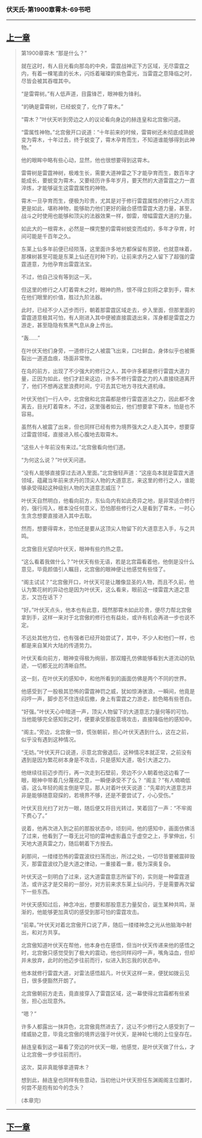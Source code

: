 ### 伏天氏-第1900章霄木-69书吧

--------
[上一章](./014e3c68b311fbfa0240b6f16e300c8e.md)
--------


>
>
>
>第1900章霄木
>“那是什么？”
>
>就在这时，有人目光看向那岛的中央，雷霆战神正下方区域，无尽雷霆之内，有着一棵笔直的长木，闪烁着璀璨的紫色雷光，当雷霆之意降临之时，尽皆会被其吞噬其中。
>
>“是雷霄树。”有人低声道，目露锋芒，眼神极为锋利。
>
>“的确是雷霄树，已经蜕变了，化作了霄木。”
>
>“霄木？”叶伏天听到旁边之人的议论看向身边的赫连皇和北宫傲问道。
>
>“雷属性神物。”北宫傲开口说道：“十年前来的时候，雷霄树还未彻底成熟蜕变为霄木，十年过去，终于蜕变了，霄木孕育而生，不知道谁能够得到此神物。”
>
>他的眼眸中略有些心动，显然，他也很想要得到这霄木。
>
>雷霄树是雷霆神树，极难生长，需要大道神雷之下才能孕育而生，数百年才能成长，要蜕变为霄木，又要经历许多年岁月，要天然的大道雷霆之力一直淬炼，才能够诞生这雷霆属性的神物。
>
>霄木一旦孕育而生，便极为珍贵，尤其是对于修行雷霆属性的修行之人而言更是如此，堪称神物，能够助力他们更好的融合感悟雷霆大道力量，甚至，战斗之时使用也能够和顶尖的法器效果一样，御雷，增幅雷霆大道的力量。
>
>如此大的一根霄木，必然是一棵完整的雷霄树蜕变而成的，多年才孕育，时间可能是千百年之久。
>
>东莱上仙多年前便已经陨落，这里面许多地方都保留有原貌，也就意味着，那棵树甚至可能是东莱上仙还在时种下的，让前来求丹之人留下了超强的雷霆道意，为他孕育出雷霆法宝。
>
>不过，他自己没有等到这一天。
>
>但这里的修行之人盯着霄木之时，眼神灼热，恨不得立刻将之拿到手，霄木在他们眼里的价值，胜过九阶法器。
>
>此时，已经不少人迈步而行，朝着那雷霆区域走去，步入里面，但那里面的雷霆道意极其可怕，有人刚进入其中便被直接震退出来，浑身都是雷霆之力游走，甚至隐隐有焦黑气息从身上传出。
>
>“轰……”
>
>在叶伏天他们身旁，一道修行之人被震飞出来，口吐鲜血，身体似乎也被撕裂出一道道血痕，场面非常惨。
>
>在岛的前方，出现了不少强大的修行之人，其中许多都是修行雷霆大道力量，正因为如此，他们才赶来这边，许多不修行雷霆之力的人直接绕道离开了，他们不想再这里浪费时间，宁可去其它地方寻找大道机缘。
>
>叶伏天他们一行人中，北宫傲和北宫霜都是修行雷霆道法之力，因此都不舍离去，目光盯着霄木，不过，这里强者如云，他们想要拿下霄木，怕是也不容易。
>
>虽然有人被震了出来，但也同样已经有修为境界强大之人走入其中，想要穿过雷霆领域，直接进入核心腹地去取霄木。
>
>“这些人十年前没有来过。”北宫傲看向他们道。
>
>“为何这么说？”叶伏天问道。
>
>“没有人能够直接穿过去进入里面。”北宫傲轻声道：“这座岛本就是雷霆大道领域，蕴藏当年前来求丹的顶尖人物的大道意志，来这里的修行之人，谁能够承受得起这种级别人物的大道意志威压？”
>
>叶伏天自然明白，他看向前方，东仙岛内有如此奇异之地，是非常适合修行的，强行闯入，根本没任何意义，恐怕那些修行之人是看到了霄木，一时心生贪念想要直接进入其中去取。
>
>然而，想要得霄木，恐怕还是要从这顶尖人物留下的大道意志入手，与之共鸣。
>
>北宫傲目光望向叶伏天，眼神有些灼热之意。
>
>“这么看着我做什么？”叶伏天有些无语，若是北宫霜看着他，他倒是没什么意见，毕竟颜值引人瞩目，北宫傲的眼神便让他感觉有些怪了。
>
>“阁主试试？”北宫傲开口，叶伏天可是让雕像显圣的人物，而且不久前，他认为繁花树的异动也是因为叶伏天，这么看来，眼前这一缕雷霆大道之意志，又岂在话下？
>
>“好。”叶伏天点头，他本也有此意，既然那霄木如此珍贵，便尽力帮北宫傲拿到手，这样一来对于北宫傲的修行也有益处，或许有机会再进一步也说不定。
>
>不远处其他方位，也有强者已经开始尝试了，其中，不少人和他们一样，也都是来自某片大陆的传道势力。
>
>叶伏天看向前方，眼神变得极为绚丽，那双瞳孔仿佛能够看到大道流动的轨迹，一切都无比的清晰自然。
>
>这一刻，在叶伏天的感知中，和他所看到的画面仿佛是两个不同的世界。
>
>他感受到了一股极其恐怖的雷霆神罚之威，犹如惊涛骇浪，一瞬间，他竟是闷哼一声，脚步忍不住连续后撤，身上有雷霆之力游走，脸色略有些苍白。
>
>“好强。”叶伏天心中暗道一声，顶尖人物留下的大道意志力量何等的可怕，当他能够完全感知到之时，便要承受那股意境攻击，直接降临他的感知中。
>
>“阁主。”旁边，北宫傲一惊，慌张朝前，担心叶伏天遇到什么，这在之前，似乎没有遇到这种情况。
>
>“无妨。”叶伏天开口说道，示意北宫傲退后，这种情况本就正常，之前没有遇到是因为繁花树本身是不攻击，只是感知大道，吸引大道之力。
>
>他继续往前迈步而行，再一次走到石壁前，旁边不少人朝着他这边看了一眼，眼神中带着几分蔑视之意，一瞬便承受不了么？
>“阁主？”有人喃喃低语，这么年轻的阁主倒是罕见，那人对着叶伏天说道：“先辈的大道意志并非是能够随意窥探的，若境界不够，还是不要尝试了，小心受伤。”
>
>叶伏天目光扫了对方一眼，随后便又将目光转过，笑着回了一声：“不牢阁下费心了。”
>
>说着，他再次进入到之前的那股状态中，顷刻间，他的感知中，画面仿佛活了过来，他看到了一尊无比可怕的雷神虚影矗立于虚空之上，手掌伸出，引天地大道真雷之力，随后朝着下方按去。
>
>刹那间，一缕缕恐怖的雷霆波纹扫荡而出，所过之处，一切尽皆要被震碎毁灭，那雷霆波纹乃是大道之律动，一重接着一重，极为深奥复杂。
>
>叶伏天这一刻明白了过来，这大道雷霆意志所留下的，实则是一种雷霆道法，或许这才是交易的一部分，对方前来求东莱上仙问丹，于是需要再次留下一些东西。
>
>叶伏天感知过后，神念冲出，想要和那股意志力量契合，诞生某种共鸣，渐渐的，他能够更加真切的感受到那可怕的雷霆攻击。
>
>“前辈。”叶伏天对着北宫傲开口说了声，随后一缕缕神念之光从他脑海中射出，和对方共享。
>
>北宫傲知道叶伏天在帮他，他本身也在感悟，但当叶伏天传递来他的感悟之时，北宫傲只感觉受到了极大的震动，他也同样闷哼一声，嘴角溢血，但却并未放弃，此时的他迈步往前而行，似进入到忘我的状态中。
>
>他本就修行雷霆大道，对雷法感悟超凡，叶伏天这样一来，便犹如拨云见日，很多便豁然开朗了。
>
>北宫傲朝前方走去，竟直接穿入了雷霆区域，这一幕使得北宫霜都有些紧张，担心出现意外。
>
>“嗯？”
>
>许多人都露出一抹异色，北宫傲竟然进去了，这让不少修行之人感受到了一缕威胁之意，毕竟北宫傲的境界远强于叶伏天，是神轮七境的上位皇存在。
>
>赫连皇看到这一幕看了旁边的叶伏天一眼，他感觉，是叶伏天做了什么，才让北宫傲一步步往前而行。
>
>这次，莫非真能够拿道霄木？
>
>想到此，赫连皇也同样有些意动，当初他让叶伏天担任东渊阁阁主位置时，何尝不是抱有如今的念头？
>
>(本章完)
>
>

--------
[下一章](./0105e99b5aee406ef1cc3c5b805a7023.md)
--------
